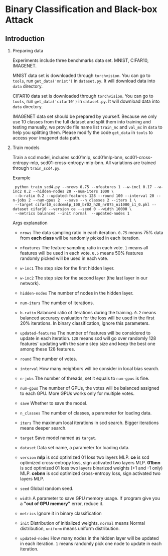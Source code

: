 Binary Classification and Black-box Attack
=

Introduction
-

1. Preparing data

    Experiments include three benchmarks data set. MNIST, CIFAR10, IMAGENET.
    
    MNIST data set is downloaded through `torchvision`. You can go to `tools`, 
    run `get_data('mnist')` in `dataset.py`. It will download data into `data`
    directory.
    
    CIFAR10 data set is downloaded through `torchvision`. You can go to `tools`, 
    run `get_data('cifar10')` in `dataset.py`. It will download data into `data`
    directory.
    
    IMAGENET data set should be prepared by yourself. Because we only use 10 classes
    from the full dataset and split them into training and testing manually, we 
    provide file name list `train_mc` and `val_mc` in `data` to help you splitting them. Please modify the code `get_data` in `tools`
    to access your imagenet data path.
    
2. Train models

    Train a scd model, includes scd01mlp, scd01mlp-bnn, 
    scd01-cross-entropy-mlp, scd01-cross-entropy-mlp-bnn. All variations are trained through 
    `train_scd4.py`.
    
    Example
    
        python train_scd4.py --nrows 0.75 --nfeatures 1 --w-inc1 0.17 --w-inc2 0.2 --hidden-nodes 20 --num-iters 1000 \
        --b-ratio 0.2 --updated-features 128 --round 100 --interval 20 --n-jobs 2 --num-gpus 2  --save --n_classes 2 --iters 1 \
        --target cifar10_scdcemlp_100_br02_h20_nr075_ni1000_i1_0.pkl --dataset cifar10 --version ce --seed 0 --width 10000 \
        --metrics balanced --init normal  --updated-nodes 1
    
    Args explanation
    
    -   `nrows` The data sampling ratio in each iteration. `0.75` means 75% data from **each class** will be randomly picked
    in each iteration.
    
    -   `nfeatures` The feature sampling ratio in each vote. `1` means all features will be used in each vote.
    `0.5` means 50% features randomly picked will be used in each vote.
    
    -   `w-inc1` The step size for the first hidden layer.
    
    -   `w-inc2` The step size for the second layer (the last layer in our network).
    
    -   `hidden-nodes` The number of nodes in the hidden layer.
    
    -   `num-iters`  The number of iterations.

    -   `b-ratio` Balanced ratio of iterations during the training. `0.2` means 
    balanced accuracy evaluation for the loss will be used in the first 20% iterations. 
    In binary classification, ignore this parameters.
    
    -   `updated-features` The number of features will be considered to update in each iteration. 
    `128` means scd will go over randomly 128 features' updating with the same step size
     and keep the best one among these 128 features.

    -   `round` The number of votes.
    
    -   `interval` How many neighbors will be consider in local bias search.
    
    -   `n-jobs` The number of threads, set it equals to `num-gpus` is fine.
    
    -   `num-gpus` The number of GPUs, the votes will be balanced assigned to each GPU. 
    More GPUs works only for multiple votes.

    -   `save` Whether to save the model.
    
    -   `n_classes` The number of classes, a parameter for loading data.

    -   `iters` The maximum local iterations in scd search. Bigger iterations means deeper search.
    
    -   `target`  Save model named as `target`.
    
    -   `dataset` Data set name, a parameter for loading data.
    
    -   `version` 
        **mlp** is scd optimized 01 loss two layers MLP.
        **ce** is scd optimized cross-entropy loss, sign activated two layers MLP.
        **01bnn** is scd optimized 01 loss two layers binarized weights (+1 and -1 only) MLP.
        **cebnn** is scd optimized cross-entropy loss, sign activated two layers MLP.
    
    -   `seed`  Global random seed.

    -   `width` A parameter to save GPU memory usage. If program give you a **"out of GPU memory"**
error, reduce it.    
    -   `metrics`   Ignore it in binary classification

    -   `init` Distribution of initialized weights. `normal` means Normal distribution, `uniform` 
    means uniform distribution. 
    
    -   `updated-nodes`  How many nodes in the hidden layer will be updated in each iteration. `1` means
    randomly pick one node to update in each iteration.